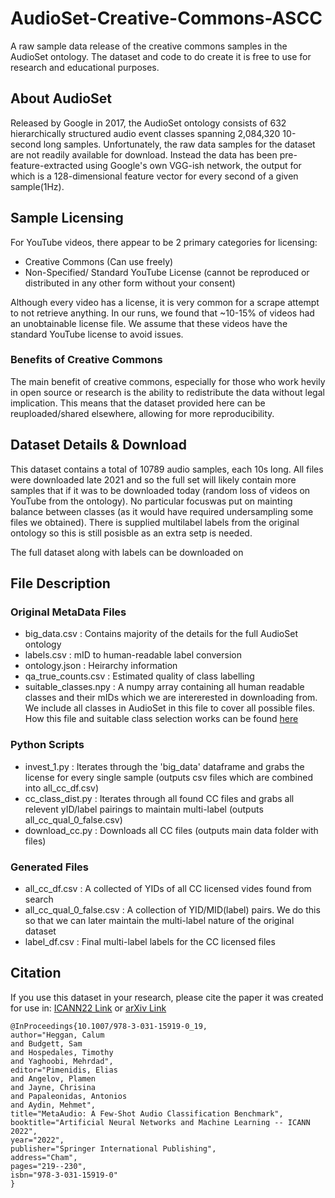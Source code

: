 # AudioSet-Creative-Commons-ASCC

A raw sample data release of the creative commons samples in the AudioSet ontology. The dataset and code to do create it is free to use for research and educational purposes.

## About AudioSet
Released by Google in 2017, the AudioSet ontology consists of 632 hierarchically structured audio event classes spanning 2,084,320 10-second long samples. Unfortunately, the raw data samples for the dataset are not readily available for download. Instead the data has been pre-feature-extracted using Google's own VGG-ish network, the output for which is a 128-dimensional feature vector for every second of a given sample(1Hz). 

## Sample Licensing
For YouTube videos, there appear to be 2 primary categories for licensing:
 - Creative Commons (Can use freely)
 - Non-Specified/ Standard YouTube License (cannot be reproduced or distributed in any other form without your consent)
 
Although every video has a license, it is very common for a scrape attempt to not retrieve anything. In our runs, we found that ~10-15% of videos had an unobtainable license file. We assume that these videos have the standard YouTube license to avoid issues.

### Benefits of Creative Commons
The main benefit of creative commons, especially for those who work hevily in open source or research is the ability to redistribute the data without legal implication. This means that the dataset provided here can be reuploaded/shared elsewhere, allowing for more reproducibility. 

## Dataset Details & Download
This dataset contains a total of 10789 audio samples, each 10s long. All files were downloaded late 2021 and so the full set will likely contain more samples that if it was to be downloaded today (random loss of videos on YouTube from the ontology). No particular focuswas put on mainting balance between classes (as it would have required undersampling some files we obtained). There is supplied multilabel labels from the original ontology so this is still posisble as an extra setp is needed. 

The full dataset along with labels can be downloaded on 

## File Description
### Original MetaData Files
 - big_data.csv : Contains majority of the details for the full AudioSet ontology
 - labels.csv : mID to human-readable label conversion
 - ontology.json : Heirarchy information
 - qa_true_counts.csv : Estimated quality of class labelling
 - suitable_classes.npy : A numpy array containing all human readable classes and their mIDs which we are intererested in downloading from. We include all classes in AudioSet in this file to cover all possible files. How this file and suitable class selection works can be found [here]()

### Python Scripts
 - invest_1.py : Iterates through the 'big_data' dataframe and grabs the license for every single sample (outputs csv files which are combined into all_cc_df.csv)
 - cc_class_dist.py : Iterates through all found CC files and grabs all relevent yID/label pairings to maintain multi-label (outputs all_cc_qual_0_false.csv)
 - download_cc.py : Downloads all CC files (outputs main data folder with files)

### Generated Files
 - all_cc_df.csv : A collected of YIDs of all CC licensed vides found from search
 - all_cc_qual_0_false.csv : A collection of YID/MID(label) pairs. We do this so that we can later maintain the multi-label nature of the original dataset
 - label_df.csv : Final multi-label labels for the CC licensed files

## Citation
If you use this dataset in your research, please cite the paper it was created for use in:
[ICANN22 Link](https://link.springer.com/chapter/10.1007/978-3-031-15919-0_19#Ack1) or [arXiv Link](https://arxiv.org/pdf/2204.02121v2.pdf)
```
@InProceedings{10.1007/978-3-031-15919-0_19,
author="Heggan, Calum
and Budgett, Sam
and Hospedales, Timothy
and Yaghoobi, Mehrdad",
editor="Pimenidis, Elias
and Angelov, Plamen
and Jayne, Chrisina
and Papaleonidas, Antonios
and Aydin, Mehmet",
title="MetaAudio: A Few-Shot Audio Classification Benchmark",
booktitle="Artificial Neural Networks and Machine Learning -- ICANN 2022",
year="2022",
publisher="Springer International Publishing",
address="Cham",
pages="219--230",
isbn="978-3-031-15919-0"
}
